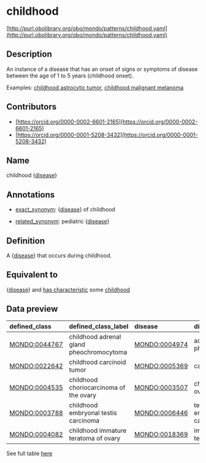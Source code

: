# childhood 

[http://purl.obolibrary.org/obo/mondo/patterns/childhood.yaml](http://purl.obolibrary.org/obo/mondo/patterns/childhood.yaml)
## Description 

An instance of a disease that has an onset of signs or symptoms of disease between the age of 1 to 5 years (childhood onset).

Examples: [childhood astrocytic tumor](http://purl.obolibrary.org/obo/MONDO_0002505), [childhood malignant melanoma](http://purl.obolibrary.org/obo/MONDO_0042494)
## Contributors 
* [https://orcid.org/0000-0002-6601-2165](https://orcid.org/0000-0002-6601-2165) 
* [https://orcid.org/0000-0001-5208-3432](https://orcid.org/0000-0001-5208-3432) 
## Name 

childhood {[disease](http://purl.obolibrary.org/obo/MONDO_0000001)}

## Annotations 

* [exact_synonym](http://www.geneontology.org/formats/oboInOwl#hasExactSynonym): {[disease](http://purl.obolibrary.org/obo/MONDO_0000001)} of childhood

* [related_synonym](http://www.geneontology.org/formats/oboInOwl#hasRelatedSynonym): pediatric {[disease](http://purl.obolibrary.org/obo/MONDO_0000001)}

## Definition 

A {[disease](http://purl.obolibrary.org/obo/MONDO_0000001)} that occurs during childhood.

## Equivalent to 

{[disease](http://purl.obolibrary.org/obo/MONDO_0000001)} and [has characteristic](http://purl.obolibrary.org/obo/RO_0000053) some [childhood](http://purl.obolibrary.org/obo/HP_0011463)

## Data preview 
| defined_class                                | defined_class_label                      | disease                                      | disease_label                  |
|:---------------------------------------------|:-----------------------------------------|:---------------------------------------------|:-------------------------------|
| [MONDO:0044767](http://purl.obolibrary.org/obo/MONDO_0044767) | childhood adrenal gland pheochromocytoma | [MONDO:0004974](http://purl.obolibrary.org/obo/MONDO_0004974) | adrenal gland pheochromocytoma |
| [MONDO:0022642](http://purl.obolibrary.org/obo/MONDO_0022642) | childhood carcinoid tumor                | [MONDO:0005369](http://purl.obolibrary.org/obo/MONDO_0005369) | carcinoid tumor                |
| [MONDO:0004535](http://purl.obolibrary.org/obo/MONDO_0004535) | childhood choriocarcinoma of the ovary   | [MONDO:0003507](http://purl.obolibrary.org/obo/MONDO_0003507) | choriocarcinoma of ovary       |
| [MONDO:0003788](http://purl.obolibrary.org/obo/MONDO_0003788) | childhood embryonal testis carcinoma     | [MONDO:0006446](http://purl.obolibrary.org/obo/MONDO_0006446) | testicular embryonal carcinoma |
| [MONDO:0004082](http://purl.obolibrary.org/obo/MONDO_0004082) | childhood immature teratoma of ovary     | [MONDO:0018369](http://purl.obolibrary.org/obo/MONDO_0018369) | immature ovarian teratoma      |

See full table [here](https://github.com/monarch-initiative/mondo/blob/master/src/patterns/data/matches/childhood.tsv) 
